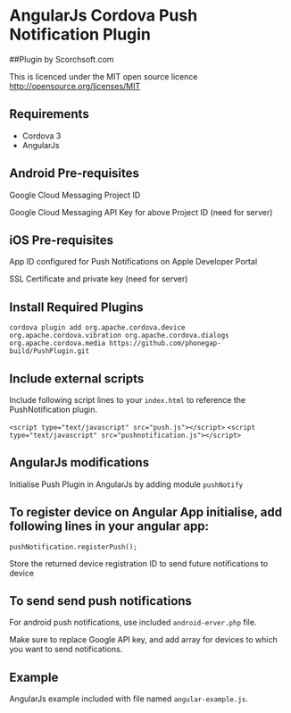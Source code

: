 # AngularJs Cordova Push Notification Plugin

##Plugin by Scorchsoft.com

This is licenced under the MIT open source licence http://opensource.org/licenses/MIT

## Requirements

- Cordova 3
- AngularJs

## Android Pre-requisites

Google Cloud Messaging Project ID

Google Cloud Messaging API Key for above Project ID (need for server)


## iOS Pre-requisites

App ID configured for Push Notifications on Apple Developer Portal

SSL Certificate and private key (need for server)


## Install Required Plugins

  `cordova plugin add org.apache.cordova.device org.apache.cordova.vibration org.apache.cordova.dialogs org.apache.cordova.media https://github.com/phonegap-build/PushPlugin.git`

## Include external scripts

Include following script lines to your `index.html` to reference the PushNotification plugin.

  `<script type="text/javascript" src="push.js"></script>`
  `<script type="text/javascript" src="pushnotification.js"></script>`

## AngularJs modifications

Initialise Push Plugin in AngularJs by adding module `pushNotify`

## To register device on Angular App initialise, add following lines in your angular app:

  `pushNotification.registerPush();`

Store the returned device registration ID to send future notifications to device

## To send send push notifications

For android push notifications, use included `android-erver.php` file.

Make sure to replace Google API key, and add array for devices to which you want to send notifications.

## Example

AngularJs example included with file named `angular-example.js`.

